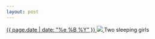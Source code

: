 ```yaml
---
layout: post
---
```


<p>
  <a href="/412">
    <time>{{ page.date | date: "%e %B %Y" }}</time>
    <img src="https://s3.amazonaws.com/life.aaronjgreenberg.com/412.jpg">
  </a>
  Two sleeping girls
</p>
